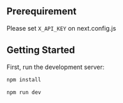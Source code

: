 ## Prerequirement

Please set `X_API_KEY` on next.config.js

## Getting Started

First, run the development server:

```bash
npm install

npm run dev
```
